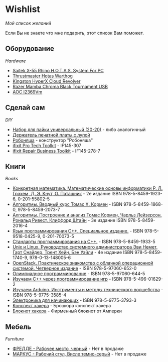 # Wishlist
*Мой список желаний*

Если Вы не знаете что мне подарить, этот список Вам поможет.

## Оборудование
*Hardware*

* [Saitek X-55 Rhino H.O.T.A.S. System For PC](https://market.yandex.ru/product/10704769/)
* [Thrustmaster Hotas Warthog](https://market.yandex.ru/product/6839360)
* [Kingston HyperX Cloud Revolver](https://www.ulmart.ru/goods/3825335)
* [Razer Mamba Chroma Black Tournament USB](https://www.ulmart.ru/goods/3688397)
* [AOC I2369Vm](https://market.yandex.ru/product/9237416)

## Сделай сам
*DIY*

* [Набор для пайки универсальный (20-20)](http://www.chipdip.ru/product/soldering-kit-universal/) - либо аналогичный
* [Держатель печатной платы с лупой](http://amperka.ru/product/soldering-helping-hand)
* [Робоняша](http://amperka.ru/product/robonyasha-iskra-js) - конструктор "Робоняша"
* [ifixit Pro Tech Toolkit](https://ru.ifixit.com/Store/Tools/Pro-Tech-Toolkit/IF145-307) - IF145-307
* [ifixit Repair Business Toolkit](https://ru.ifixit.com/Store/Tools/Repair-Business-Toolkit/IF145-278-7) - IF145-278-7


## Книги
*Books*

* [Конкретная математика. Математические основы информатики  Р. Л. Грэхем, Д. Э. Кнут, О. Паташник](https://www.ozon.ru/context/detail/id/31333006/) - 2е издание ISBN 978-5-8459-1923-6, 0-201-55802-5
* [Алгоритмы. Вводный курс  Томас Х. Кормен](https://www.ozon.ru/context/detail/id/24903185/) - ISBN	978-5-8459-1868-0, 978-5-8459-2073-7
* [Алгоритмы. Построение и анализ  Томас Кормен, Чарльз Лейзерсон, Рональд Ривест, Клиффорд Штайн](https://www.ozon.ru/context/detail/id/22421471/) - 3е издание ISBN 978-5-8459-2016-4
* [Язык программирования С++. Специальное издание.](https://www.ozon.ru/context/detail/id/139958735/) - ISBN 978-5-9518-0425-9, 0-201-70073-5
* [Стандарты программирования на С++.](https://www.ozon.ru/context/detail/id/2381848/) - ISBN 978-5-8459-1933-5
* [Unix и Linux. Руководство системного администратора  Эви Немет, Гарт Снайдер, Трент Хейн, Бэн Уэйли](https://www.ozon.ru/context/detail/id/31924164/) - 4е издание ISBN 978-5-8459-1740-9, 978-0-13-148005-6
* [OpenStack. Практическое знакомство с облачной операционной системой. Четверное издание](https://www.ozon.ru/context/detail/id/146269188/) - ISBN 978-5-97060-652-0
* [Олимпиадное программирование](https://www.ozon.ru/context/detail/id/146462877/) - ISBN 978-5-97060-644-5
* [Изучаем C++ через программирование игр](https://www.ozon.ru/context/detail/id/33558249/) - ISBN 978-5-496-01629-2
* [Изучаем Arduino. Инструменты и методы технического волшебства](https://www.ozon.ru/context/detail/id/31350922/) - ISBN 978-5-9775-3585-4
* [Электроника для начинающих](https://www.ozon.ru/context/detail/id/138760497/) - ISBN	978-5-9775-3793-3
* [Конспект хакера](http://amperka.ru/product/hacker-workbook) - Брошюра конспект хакера
* [Блокнот хакера](http://amperka.ru/product/amperka-notebook) - Фирменный блокнот от Амперки

## Мебель
*Furniture*

* [ФРЕДДЕ - Рабочее место, черный](http://www.ikea.com/ru/ru/catalog/products/50219044/) - Нет в продаже
* [МАРКУС - Рабочий стул, Висле темно-серый](http://www.ikea.com/ru/ru/catalog/products/20309729/#/70261150) - Нет в продаже

